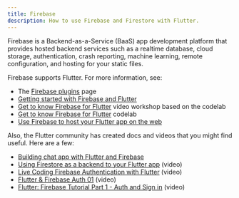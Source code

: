 ```yaml
---
title: Firebase
description: How to use Firebase and Firestore with Flutter.
---
```


Firebase is a Backend-as-a-Service (BaaS) app development platform
that provides hosted backend services such as a realtime database,
cloud storage, authentication, crash reporting, machine learning,
remote configuration, and hosting for your static files.

Firebase supports Flutter. For more information, see:

* The [Firebase plugins][] page
* [Getting started with Firebase and Flutter][started]
* [Get to know Firebase for Flutter][workshop] video workshop
  based on the codelab
* [Get to know Firebase for Flutter][codelab1] codelab
* [Use Firebase to host your Flutter app on the web][article]

Also, the Flutter community has created docs and
videos that you might find useful. Here are a few:

* [Building chat app with Flutter and Firebase][chat app]
* [Using Firestore as a backend to your Flutter app][video] (video)
* [Live Coding Firebase Authentication with Flutter][video2] (video)
* [Flutter & Firebase Auth 01][video3] (video)
* [Flutter: Firebase Tutorial Part 1 - Auth and Sign in][video4] (video)

[article]: {{site.flutter-medium}}/must-try-use-firebase-to-host-your-flutter-app-on-the-web-852ee533a469
[chat app]: {{site.medium}}/flutter-community/building-a-chat-app-with-flutter-and-firebase-from-scratch-9eaa7f41782e
[codelab1]: {{site.codelabs}}/codelabs/firebase-get-to-know-flutter
[Firebase plugins]: {{site.firebase}}/docs/flutter/setup#available-plugins
[started]: {{site.firebase}}/docs/flutter/setup
[video]: {{yt-watch}}?v=DqJ_KjFzL9I&t=38s
[video2]: {{yt-watch}}?v=OlcYP6UXlm8
[video3]: {{yt-watch}}?v=u_Lyx8KJWpg
[video4]: {{yt-watch}}?v=13-jNF984C0
[workshop]: {{yt-watch}}?v=4wunbF29Kkg
